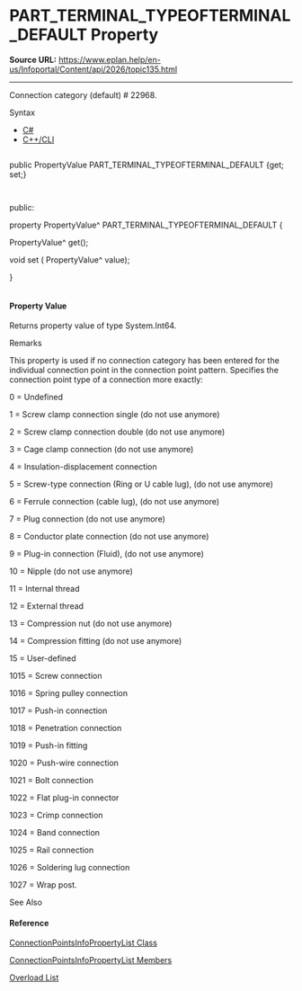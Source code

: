 # PART_TERMINAL_TYPEOFTERMINAL_DEFAULT Property

**Source URL:** https://www.eplan.help/en-us/Infoportal/Content/api/2026/topic135.html

---

Connection category (default) # 22968.

Syntax

- [C#](#i-syntax-CS)
- [C++/CLI](#i-syntax-CPP2005)

```
```
public PropertyValue PART_TERMINAL_TYPEOFTERMINAL_DEFAULT {get; set;}
```
```

```
```
public:
property PropertyValue^ PART_TERMINAL_TYPEOFTERMINAL_DEFAULT {
   PropertyValue^ get();
   void set (    PropertyValue^ value);
}
```
```

#### Property Value

Returns property value of type System.Int64.

Remarks

This property is used if no connection category has been entered for the individual connection point in the connection point pattern. Specifies the connection point type of a connection more exactly:

0 = Undefined

1 = Screw clamp connection single (do not use anymore)

2 = Screw clamp connection double (do not use anymore)

3 = Cage clamp connection (do not use anymore)

4 = Insulation-displacement connection

5 = Screw-type connection (Ring or U cable lug), (do not use anymore)

6 = Ferrule connection (cable lug), (do not use anymore)

7 = Plug connection (do not use anymore)

8 = Conductor plate connection (do not use anymore)

9 = Plug-in connection (Fluid), (do not use anymore)

10 = Nipple (do not use anymore)

11 = Internal thread

12 = External thread

13 = Compression nut (do not use anymore)

14 = Compression fitting (do not use anymore)

15 = User-defined

1015 = Screw connection

1016 = Spring pulley connection

1017 = Push-in connection

1018 = Penetration connection

1019 = Push-in fitting

1020 = Push-wire connection

1021 = Bolt connection

1022 = Flat plug-in connector

1023 = Crimp connection

1024 = Band connection

1025 = Rail connection

1026 = Soldering lug connection

1027 = Wrap post.



See Also

#### Reference

[ConnectionPointsInfoPropertyList Class](Eplan.EplApi.DataModelu~Eplan.EplApi.DataModel.ConnectionPointsInfoPropertyList.html)
  
[ConnectionPointsInfoPropertyList Members](Eplan.EplApi.DataModelu~Eplan.EplApi.DataModel.ConnectionPointsInfoPropertyList_members.html)
  
[Overload List](Eplan.EplApi.DataModelu~Eplan.EplApi.DataModel.ConnectionPointsInfoPropertyList~PART_TERMINAL_TYPEOFTERMINAL_DEFAULT.html)
